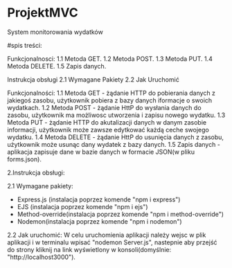 # ProjektMVC
System monitorowania wydatków

#spis treści:

Funkcjonalnosci:
  1.1 Metoda GET.
  1.2 Metoda POST.
  1.3 Metoda PUT. 
  1.4 Metoda DELETE. 
  1.5 Zapis danych.

Instrukcja obsługi 
2.1 Wymagane Pakiety 
2.2 Jak Uruchomić

Funkcjonalności:
1.1 Metoda GET - żądanie HTTP do pobierania danych z jakiegoś zasobu, użytkownik pobiera z bazy danych iformacje o swoich wydatkach. 
1.2 Metoda POST - żądanie HttP do wysłania danych do zasobu, użytkownik ma możliwosc utworzenia i zapisu nowego wydatku. 
1.3 Metoda PUT - żądanie HTTP do akutalizacji danych w danym zasobie informacji, użytkownik może zawsze edytkować każdą ceche swojego wydatku. 
1.4 Metoda DELETE - żądanie HttP do usunięcia danych z zasobu, użytkownik może usunąc dany wydatek z bazy danych. 
1.5 Zapis danych - aplikacja zapisuje dane w bazie danych w formacie JSON(w pliku forms.json).

2.Instrukcja obsługi:

2.1 Wymagane pakiety: 
- Express.js (instalacja poprzez komende "npm i express") 
- EJS (instalacja poprzez komende "npm i ejs")
- Method-override(instalacja poprzez komende "npm i method-override")
- Nodemon(instalacja poprzez komende "npm i nodemon")

2.2 Jak uruchomić:
W celu uruchomienia aplikacji należy wejsc w plik aplikacji i w terminalu wpisać "nodemon Server.js", nastepnie aby przejść do strony kliknij na link wyświetlony w konsoli(domyślnie: "http://localhost3000").
